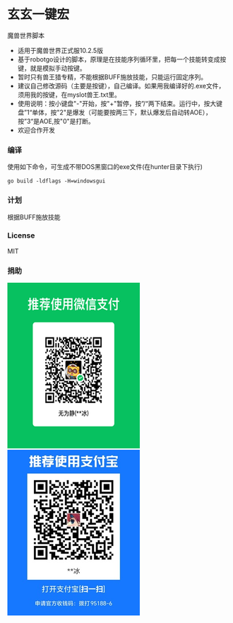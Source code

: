 # 玄玄一键宏
魔兽世界脚本
- 适用于魔兽世界正式服10.2.5版
- 基于robotgo设计的脚本，原理是在技能序列循环里，把每一个技能转变成按键，就是模拟手动按键。
- 暂时只有兽王猎专精，不能根据BUFF施放技能，只能运行固定序列。
- 建议自己修改源码（主要是按键），自己编译。如果用我编译好的.exe文件，须用我的按键，在myslot兽王.txt里。
- 使用说明：按小键盘"-"开始，按"+"暂停，按”/“两下结束。运行中，按大键盘”1“单体，按"2"是爆发（可能要按两三下，默认爆发后自动转AOE），按”3“是AOE,按"0"是打断。
- 欢迎合作开发

### 编译
使用如下命令，可生成不带DOS黑窗口的exe文件(在hunter目录下执行)
```
go build -ldflags -H=windowsgui
```

### 计划
根据BUFF施放技能

### License
MIT

### 捐助
![](https://github.com/iamiceice/xuanxuan/blob/main/donate/mm.png)
![](https://github.com/iamiceice/xuanxuan/blob/main/donate/22.jpg)
